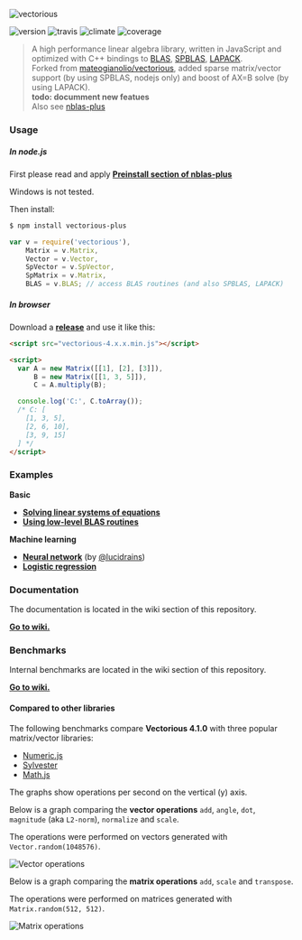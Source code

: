 ![vectorious](https://github.com/mateogianolio/vectorious/raw/master/logo.gif)

![version](https://img.shields.io/npm/v/vectorious-plus.svg?style=flat&label=version) ![travis](https://img.shields.io/travis/ukrbublik/vectorious-plus.svg?style=flat)
![climate](https://img.shields.io/codeclimate/github/mateogianolio/vectorious.svg?style=flat&label=climate) ![coverage](https://img.shields.io/codeclimate/coverage/github/mateogianolio/vectorious.svg?style=flat&label=coverage)

> A high performance linear algebra library, written in JavaScript and optimized with C++ bindings to [BLAS](http://www.netlib.org/blas/), [SPBLAS](http://math.nist.gov/spblas/), [LAPACK](https://software.intel.com/ru-ru/node/468874).<br>
> Forked from [mateogianolio/vectorious](https://github.com/mateogianolio/vectorious), added sparse matrix/vector support (by using SPBLAS, nodejs only) and boost of AX=B solve (by using LAPACK).<br>
<b>todo: documment new featues</b><br>
> Also see [nblas-plus](https://github.com/ukrbublik/nblas-plus)

### Usage

##### In node.js

First please read and apply [**Preinstall section of nblas-plus**](https://github.com/ukrbublik/nblas-plus/blob/master/README.md#preinstall)

Windows is not tested.

Then install:

```bash
$ npm install vectorious-plus
```

```javascript
var v = require('vectorious'),
    Matrix = v.Matrix,
    Vector = v.Vector,
    SpVector = v.SpVector,
    SpMatrix = v.Matrix,
    BLAS = v.BLAS; // access BLAS routines (and also SPBLAS, LAPACK)
```


##### In browser

Download a [**release**](https://github.com/mateogianolio/vectorious/releases) and use it like this:

```html
<script src="vectorious-4.x.x.min.js"></script>
```

```html
<script>
  var A = new Matrix([[1], [2], [3]]),
      B = new Matrix([[1, 3, 5]]),
      C = A.multiply(B);

  console.log('C:', C.toArray());
  /* C: [
    [1, 3, 5],
    [2, 6, 10],
    [3, 9, 15]
  ] */
</script>
```

### Examples

**Basic**

* [**Solving linear systems of equations**](https://github.com/mateogianolio/vectorious/tree/master/examples/solve.js)
* [**Using low-level BLAS routines**](https://github.com/mateogianolio/vectorious/tree/master/examples/blas.js)

**Machine learning**
* [**Neural network**](https://github.com/mateogianolio/vectorious/tree/master/examples/neural-network.js) (by [@lucidrains](https://github.com/lucidrains))
* [**Logistic regression**](https://github.com/mateogianolio/vectorious/tree/master/examples/logistic-regression.js)

### Documentation

The documentation is located in the wiki section of this repository.

[**Go to wiki.**](https://github.com/mateogianolio/vectorious/wiki)

### Benchmarks

Internal benchmarks are located in the wiki section of this repository.

[**Go to wiki.**](https://github.com/mateogianolio/vectorious/wiki)

#### Compared to other libraries

The following benchmarks compare **Vectorious 4.1.0** with three popular matrix/vector libraries:

* [Numeric.js](http://www.numericjs.com)
* [Sylvester](http://sylvester.jcoglan.com)
* [Math.js](http://mathjs.org)

The graphs show operations per second on the vertical (y) axis.

Below is a graph comparing the **vector operations** `add`, `angle`, `dot`, `magnitude` (aka `L2-norm`), `normalize` and `scale`.

The operations were performed on vectors generated with `Vector.random(1048576)`.

![Vector operations](https://github.com/mateogianolio/vectorious/raw/master/benchmarks/vector_ops.png)

Below is a graph comparing the **matrix operations** `add`, `scale` and `transpose`.

The operations were performed on matrices generated with `Matrix.random(512, 512)`.

![Matrix operations](https://github.com/mateogianolio/vectorious/raw/master/benchmarks/matrix_ops.png)
